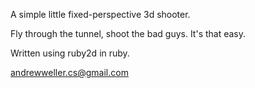 A simple little fixed-perspective 3d shooter.

Fly through the tunnel, shoot the bad guys. It's that easy.

Written using ruby2d in ruby.

andrewweller.cs@gmail.com
